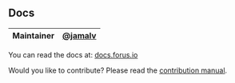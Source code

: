 ## Docs

Maintainer | [@jamalv](https://github.com/jamalv)
--- | ---

You can read the docs at: [docs.forus.io](https://docs.forus.io)

Would you like to contribute? Please read the [contribution manual](https://docs.forus.io/en/knowledge-base/contributing/contribution-manual/).
